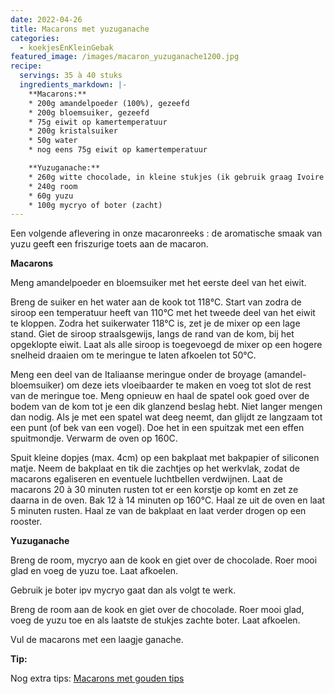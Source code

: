 ```yaml
---
date: 2022-04-26
title: Macarons met yuzuganache 
categories:
  - koekjesEnKleinGebak
featured_image: /images/macaron_yuzuganache1200.jpg
recipe:
  servings: 35 à 40 stuks
  ingredients_markdown: |-
    **Macarons:**
    * 200g amandelpoeder (100%), gezeefd
    * 200g bloemsuiker, gezeefd
    * 75g eiwit op kamertemperatuur
    * 200g kristalsuiker
    * 50g water
    * nog eens 75g eiwit op kamertemperatuur

    **Yuzuganache:**
    * 260g witte chocolade, in kleine stukjes (ik gebruik graag Ivoire 35% van Valrhona)
    * 240g room
    * 60g yuzu
    * 100g mycryo of boter (zacht)
---
```

Een volgende aflevering in onze macaronreeks : de aromatische smaak van yuzu geeft een friszurige toets aan de macaron.

<!--more-->

**Macarons**

Meng amandelpoeder en bloemsuiker met het eerste deel van het eiwit.

Breng de suiker en het water aan de kook tot 118°C.
Start van zodra de siroop een temperatuur heeft van 110°C met het tweede deel van het eiwit te kloppen.
Zodra het suikerwater 118°C is, zet je de mixer op een lage stand. Giet de siroop straalsgewijs, langs de rand van de kom, bij het opgeklopte eiwit.
Laat als alle siroop is toegevoegd de mixer op een hogere snelheid draaien om te meringue  te laten afkoelen tot 50°C.

Meng een deel van de Italiaanse meringue onder de broyage (amandel-bloemsuiker) om deze iets vloeibaarder te maken en voeg tot slot de rest van de meringue toe.
Meng opnieuw en haal de spatel ook goed over de bodem van de kom tot je een dik glanzend beslag hebt.
Niet langer mengen dan nodig.
Als je met een spatel wat deeg neemt, dan glijdt ze langzaam tot een punt (of bek van een vogel).
Doe het in een spuitzak met een effen spuitmondje.
Verwarm de oven op 160C.

Spuit kleine dopjes (max. 4cm) op een bakplaat met bakpapier of siliconen matje.
Neem de bakplaat en tik die zachtjes op het werkvlak, zodat de macarons egaliseren en eventuele luchtbellen verdwijnen.
Laat de macarons 20 à 30 minuten rusten tot er een korstje op komt en zet ze daarna in de oven.
Bak 12 à 14 minuten op 160°C.
Haal ze uit de oven en laat 5 minuten rusten. Haal ze van de bakplaat en laat verder drogen op een rooster.

**Yuzuganache**

Breng de room, mycryo aan de kook en giet over de chocolade.
Roer mooi glad en voeg de yuzu toe. 
Laat afkoelen.

Gebruik je boter ipv mycryo gaat dan als volgt te werk.

Breng de room aan de kook en giet over de chocolade.
Roer mooi glad, voeg de yuzu toe en als laatste de stukjes zachte boter.
Laat afkoelen.

Vul de macarons met een laagje ganache.

<b>Tip: </b>

Nog extra tips: [Macarons met gouden tips](https://fabilicious.be/recipes/koekjesenkleingebak/2020/12/05/Macarons/)



